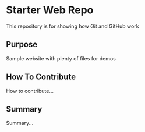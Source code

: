 # Starter Web Repo

This repository is for showing how Git and GitHub work

## Purpose

Sample website with plenty of files for demos

## How To Contribute

How to contribute...

## Summary

Summary...